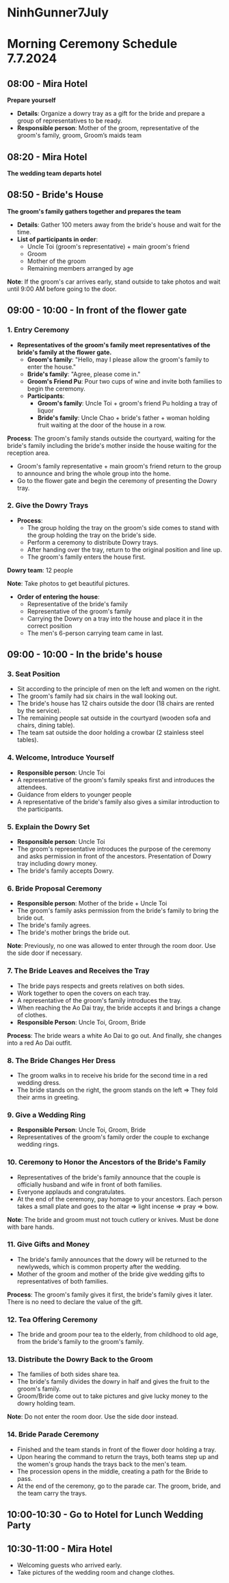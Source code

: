 # NinhGunner7July

# Morning Ceremony Schedule 7.7.2024

## 08:00 - Mira Hotel
**Prepare yourself**
- **Details**: Organize a dowry tray as a gift for the bride and prepare a group of representatives to be ready.
- **Responsible person**: Mother of the groom, representative of the groom's family, groom, Groom’s maids team

## 08:20 - Mira Hotel
**The wedding team departs hotel**

## 08:50 - Bride's House
**The groom's family gathers together and prepares the team**
- **Details**: Gather 100 meters away from the bride's house and wait for the time.
- **List of participants in order**:
  - Uncle Toi (groom's representative) + main groom's friend
  - Groom
  - Mother of the groom
  - Remaining members arranged by age

**Note**: If the groom's car arrives early, stand outside to take photos and wait until 9:00 AM before going to the door.

## 09:00 - 10:00 - In front of the flower gate

### 1. Entry Ceremony
- **Representatives of the groom's family meet representatives of the bride's family at the flower gate.**
  - **Groom's family**: "Hello, may I please allow the groom's family to enter the house."
  - **Bride's family**: "Agree, please come in."
  - **Groom's Friend Pu**: Pour two cups of wine and invite both families to begin the ceremony.
  - **Participants**:
    - **Groom's family**: Uncle Toi + groom's friend Pu holding a tray of liquor
    - **Bride's family**: Uncle Chao + bride's father + woman holding fruit waiting at the door of the house in a row.

**Process**: The groom's family stands outside the courtyard, waiting for the bride's family including the bride's mother inside the house waiting for the reception area.
- Groom's family representative + main groom's friend return to the group to announce and bring the whole group into the home.
- Go to the flower gate and begin the ceremony of presenting the Dowry tray.

### 2. Give the Dowry Trays
- **Process**:
  - The group holding the tray on the groom's side comes to stand with the group holding the tray on the bride's side.
  - Perform a ceremony to distribute Dowry trays.
  - After handing over the tray, return to the original position and line up.
  - The groom's family enters the house first.

**Dowry team**: 12 people

**Note**: Take photos to get beautiful pictures.
- **Order of entering the house**: 
  - Representative of the bride's family
  - Representative of the groom's family
  - Carrying the Dowry on a tray into the house and place it in the correct position
  - The men's 6-person carrying team came in last.

## 09:00 - 10:00 - In the bride's house

### 3. Seat Position
- Sit according to the principle of men on the left and women on the right.
- The groom's family had six chairs in the wall looking out.
- The bride's house has 12 chairs outside the door (18 chairs are rented by the service).
- The remaining people sat outside in the courtyard (wooden sofa and chairs, dining table).
- The team sat outside the door holding a crowbar (2 stainless steel tables).

### 4. Welcome, Introduce Yourself
- **Responsible person**: Uncle Toi
- A representative of the groom's family speaks first and introduces the attendees.
- Guidance from elders to younger people
- A representative of the bride's family also gives a similar introduction to the participants.

### 5. Explain the Dowry Set
- **Responsible person**: Uncle Toi
- The groom's representative introduces the purpose of the ceremony and asks permission in front of the ancestors. Presentation of Dowry tray including dowry money.
- The bride's family accepts Dowry.

### 6. Bride Proposal Ceremony
- **Responsible person**: Mother of the bride + Uncle Toi
- The groom's family asks permission from the bride's family to bring the bride out.
- The bride's family agrees.
- The bride's mother brings the bride out.

**Note**: Previously, no one was allowed to enter through the room door. Use the side door if necessary.

### 7. The Bride Leaves and Receives the Tray
- The bride pays respects and greets relatives on both sides.
- Work together to open the covers on each tray.
- A representative of the groom's family introduces the tray.
- When reaching the Ao Dai tray, the bride accepts it and brings a change of clothes.
- **Responsible Person**: Uncle Toi, Groom, Bride

**Process**: The bride wears a white Ao Dai to go out. And finally, she changes into a red Ao Dai outfit.

### 8. The Bride Changes Her Dress
- The groom walks in to receive his bride for the second time in a red wedding dress.
- The bride stands on the right, the groom stands on the left => They fold their arms in greeting.

### 9. Give a Wedding Ring
- **Responsible Person**: Uncle Toi, Groom, Bride
- Representatives of the groom's family order the couple to exchange wedding rings.

### 10. Ceremony to Honor the Ancestors of the Bride's Family
- Representatives of the bride's family announce that the couple is officially husband and wife in front of both families.
- Everyone applauds and congratulates.
- At the end of the ceremony, pay homage to your ancestors. Each person takes a small plate and goes to the altar => light incense => pray => bow.

**Note**: The bride and groom must not touch cutlery or knives. Must be done with bare hands.

### 11. Give Gifts and Money
- The bride's family announces that the dowry will be returned to the newlyweds, which is common property after the wedding.
- Mother of the groom and mother of the bride give wedding gifts to representatives of both families.

**Process**: The groom's family gives it first, the bride's family gives it later. There is no need to declare the value of the gift.

### 12. Tea Offering Ceremony
- The bride and groom pour tea to the elderly, from childhood to old age, from the bride's family to the groom's family.

### 13. Distribute the Dowry Back to the Groom
- The families of both sides share tea.
- The bride's family divides the dowry in half and gives the fruit to the groom's family.
- Groom/Bride come out to take pictures and give lucky money to the dowry holding team.

**Note**: Do not enter the room door. Use the side door instead.

### 14. Bride Parade Ceremony
- Finished and the team stands in front of the flower door holding a tray.
- Upon hearing the command to return the trays, both teams step up and the women's group hands the trays back to the men's team.
- The procession opens in the middle, creating a path for the Bride to pass.
- At the end of the ceremony, go to the parade car. The groom, bride, and the team carry the trays.

## 10:00-10:30 - Go to Hotel for Lunch Wedding Party

## 10:30-11:00 - Mira Hotel
- Welcoming guests who arrived early.
- Take pictures of the wedding room and change clothes.

